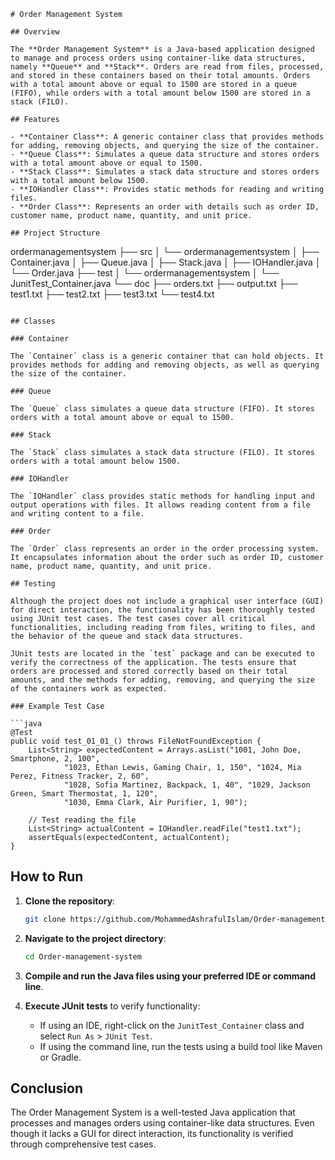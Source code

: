 ```
# Order Management System

## Overview

The **Order Management System** is a Java-based application designed to manage and process orders using container-like data structures, namely **Queue** and **Stack**. Orders are read from files, processed, and stored in these containers based on their total amounts. Orders with a total amount above or equal to 1500 are stored in a queue (FIFO), while orders with a total amount below 1500 are stored in a stack (FILO).

## Features

- **Container Class**: A generic container class that provides methods for adding, removing objects, and querying the size of the container.
- **Queue Class**: Simulates a queue data structure and stores orders with a total amount above or equal to 1500.
- **Stack Class**: Simulates a stack data structure and stores orders with a total amount below 1500.
- **IOHandler Class**: Provides static methods for reading and writing files.
- **Order Class**: Represents an order with details such as order ID, customer name, product name, quantity, and unit price.

## Project Structure

```
ordermanagementsystem
├── src
│   └── ordermanagementsystem
│       ├── Container.java
│       ├── Queue.java
│       ├── Stack.java
│       ├── IOHandler.java
│       └── Order.java
├── test
│   └── ordermanagementsystem
│       └── JunitTest_Container.java
└── doc
    ├── orders.txt
    ├── output.txt
    ├── test1.txt
    ├── test2.txt
    ├── test3.txt
    └── test4.txt
```

## Classes

### Container

The `Container` class is a generic container that can hold objects. It provides methods for adding and removing objects, as well as querying the size of the container.

### Queue

The `Queue` class simulates a queue data structure (FIFO). It stores orders with a total amount above or equal to 1500.

### Stack

The `Stack` class simulates a stack data structure (FILO). It stores orders with a total amount below 1500.

### IOHandler

The `IOHandler` class provides static methods for handling input and output operations with files. It allows reading content from a file and writing content to a file.

### Order

The `Order` class represents an order in the order processing system. It encapsulates information about the order such as order ID, customer name, product name, quantity, and unit price.

## Testing

Although the project does not include a graphical user interface (GUI) for direct interaction, the functionality has been thoroughly tested using JUnit test cases. The test cases cover all critical functionalities, including reading from files, writing to files, and the behavior of the queue and stack data structures.

JUnit tests are located in the `test` package and can be executed to verify the correctness of the application. The tests ensure that orders are processed and stored correctly based on their total amounts, and the methods for adding, removing, and querying the size of the containers work as expected.

### Example Test Case

```java
@Test
public void test_01_01_() throws FileNotFoundException {
    List<String> expectedContent = Arrays.asList("1001, John Doe, Smartphone, 2, 100",
            "1023, Ethan Lewis, Gaming Chair, 1, 150", "1024, Mia Perez, Fitness Tracker, 2, 60",
            "1028, Sofia Martinez, Backpack, 1, 40", "1029, Jackson Green, Smart Thermostat, 1, 120",
            "1030, Emma Clark, Air Purifier, 1, 90");

    // Test reading the file
    List<String> actualContent = IOHandler.readFile("test1.txt");
    assertEquals(expectedContent, actualContent);
}
```

## How to Run

1. **Clone the repository**:
   ```sh
   git clone https://github.com/MohammedAshrafulIslam/Order-management-system.git
   ```

2. **Navigate to the project directory**:
   ```sh
   cd Order-management-system
   ```

3. **Compile and run the Java files using your preferred IDE or command line**.

4. **Execute JUnit tests** to verify functionality:
   - If using an IDE, right-click on the `JunitTest_Container` class and select `Run As` > `JUnit Test`.
   - If using the command line, run the tests using a build tool like Maven or Gradle.

## Conclusion

The Order Management System is a well-tested Java application that processes and manages orders using container-like data structures. 
Even though it lacks a GUI for direct interaction, its functionality is verified through comprehensive test cases.
```
